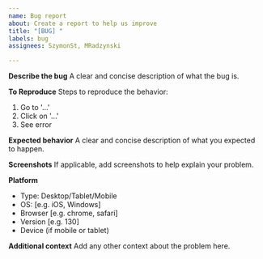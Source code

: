 ```yaml
---
name: Bug report
about: Create a report to help us improve
title: "[BUG] "
labels: bug
assignees: SzymonSt, MRadzynski

---
```


**Describe the bug**
A clear and concise description of what the bug is.

**To Reproduce**
Steps to reproduce the behavior:
1. Go to '...'
2. Click on '...'
3. See error

**Expected behavior**
A clear and concise description of what you expected to happen.

**Screenshots**
If applicable, add screenshots to help explain your problem.

**Platform**
-  Type: Desktop/Tablet/Mobile
 - OS: [e.g. iOS, Windows]
 - Browser [e.g. chrome, safari]
 - Version [e.g. 130]
 - Device (if mobile or tablet)

**Additional context**
Add any other context about the problem here.

